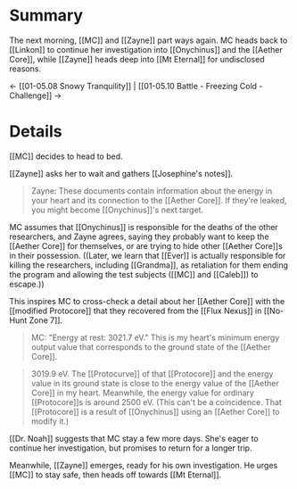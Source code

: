 # Summary
The next morning, [[MC]] and [[Zayne]] part ways again. MC heads back to [[Linkon]] to continue her investigation into [[Onychinus]] and the [[Aether Core]], while [[Zayne]] heads deep into [[Mt Eternal]] for undisclosed reasons.

← [[01-05.08 Snowy Tranquility]] | [[01-05.10 Battle - Freezing Cold - Challenge]] →
# Details
[[MC]] decides to head to bed.

[[Zayne]] asks her to wait and gathers [[Josephine's notes]].

> Zayne: These documents contain information about the energy in your heart and its connection to the [[Aether Core]]. If they're leaked, you might become [[Onychinus]]'s next target.

MC assumes that [[Onychinus]] is responsible for the deaths of the other researchers, and Zayne agrees, saying they probably want to keep the [[Aether Core]] for themselves, or are trying to hide other [[Aether Core]]s in their possession. ((Later, we learn that [[Ever]] is actually responsible for killing the researchers, including [[Grandma]], as retaliation for them ending the program and allowing the test subjects ([[MC]] and [[Caleb]]) to escape.))

This inspires MC to cross-check a detail about her [[Aether Core]] with the [[modified Protocore]] that they recovered from the [[Flux Nexus]] in [[No-Hunt Zone 7]].

> MC: "Energy at rest: 3021.7 eV." This is my heart's minimum energy output value that corresponds to the ground state of the [[Aether Core]].

> 3019.9 eV. The [[Protocurve]] of that [[Protocore]] and the energy value in its ground state is close to the energy value of the [[Aether Core]] in my heart. Meanwhile, the energy value for ordinary [[Protocore]]s is around 2500 eV. (This can't be a coincidence. That [[Protocore]] is a result of [[Onychinus]] using an [[Aether Core]] to modify it.)

[[Dr. Noah]] suggests that MC stay a few more days. She's eager to continue her investigation, but promises to return for a longer trip.

Meanwhile, [[Zayne]] emerges, ready for his own investigation. He urges [[MC]] to stay safe, then heads off towards [[Mt Eternal]].